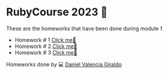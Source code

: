 # RubyCourse 2023 :pushpin:
 These are the homeworks that have been done during module 1

 * Homework # 1 [ Click me:pencil:](Homeworks_module%201/homework1/README.md)
 * Homework # 2 [ Click me:pencil:](Homeworks_module%201/homework2//README.md)
 * Homework # 3 [ Click me:pencil:](Homeworks_module%201/homework3//README.md)

Homeworks done by :computer: [ Daniel Valencia Giraldo](https://github.com/valenDanDev)
